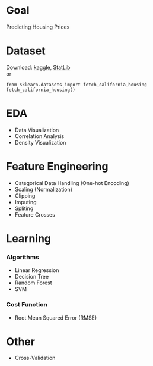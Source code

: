 # Goal
Predicting Housing Prices
# Dataset
Download: [kaggle](https://www.kaggle.com/camnugent/california-housing-prices), [StatLib](http://lib.stat.cmu.edu/datasets/houses.zip)  
or
```
from sklearn.datasets import fetch_california_housing
fetch_california_housing()
```
# EDA
* Data Visualization
* Correlation Analysis
* Density Visualization

# Feature Engineering
* Categorical Data Handling (One-hot Encoding)
* Scaling (Normalization)
* Clipping
* Imputing
* Spliting
* Feature Crosses

# Learning
### Algorithms
* Linear Regression
* Decision Tree
* Random Forest
* SVM
### Cost Function
* Root Mean Squared Error (RMSE)

# Other
* Cross-Validation
